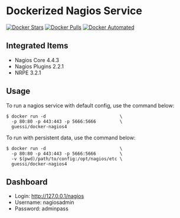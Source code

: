 # Dockerized Nagios Service

[![Docker Stars](https://img.shields.io/docker/stars/guessi/docker-nagios4.svg)](https://hub.docker.com/r/guessi/docker-nagios4/)
[![Docker Pulls](https://img.shields.io/docker/pulls/guessi/docker-nagios4.svg)](https://hub.docker.com/r/guessi/docker-nagios4/)
[![Docker Automated](https://img.shields.io/docker/automated/guessi/docker-nagios4.svg)](https://hub.docker.com/r/guessi/docker-nagios4/)


## Integrated Items

* Nagios Core 4.4.3
* Nagios Plugins 2.2.1
* NRPE 3.2.1


## Usage

To run a nagios service with default config, use the command below:

    $ docker run -d                            \
      -p 80:80 -p 443:443 -p 5666:5666         \
      guessi/docker-nagios4


To run with persistent data, use the command below:

    $ docker run -d                            \
      -p 80:80 -p 443:443 -p 5666:5666         \
      -v $(pwd)/path/to/config:/opt/nagios/etc \
      guessi/docker-nagios4


## Dashboard

* Login: http://127.0.0.1/nagios
* Username: nagiosadmin
* Password: adminpass
